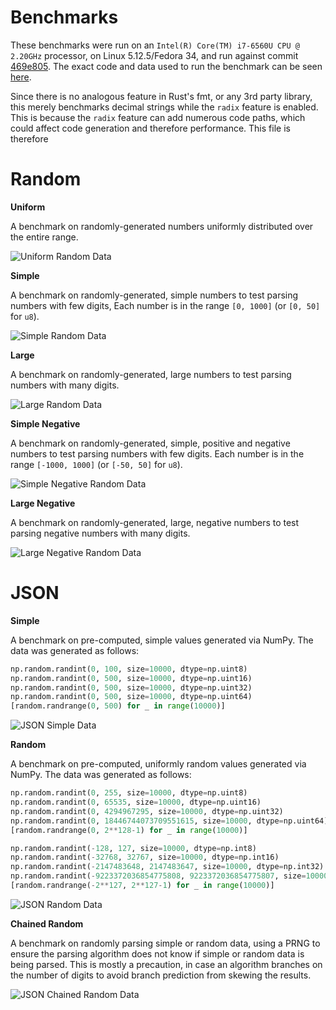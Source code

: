 # Benchmarks

These benchmarks were run on an `Intel(R) Core(TM) i7-6560U CPU @ 2.20GHz` processor, on Linux 5.12.5/Fedora 34, and run against commit [469e805](https://github.com/Alexhuszagh/rust-lexical-experimental/469e8053a5d1c8b3592840cf97a5a28511e2651d). The exact code and data used to run the benchmark can be seen [here](/lexical-benchmark/write-integer).

Since there is no analogous feature in Rust's fmt, or any 3rd party library, this merely benchmarks decimal strings while the `radix` feature is enabled. This is because the `radix` feature can add numerous code paths, which could affect code generation and therefore performance. This file is therefore

# Random

**Uniform**

A benchmark on randomly-generated numbers uniformly distributed over the entire range.

![Uniform Random Data](/lexical-write-integer/assets/random_uniform_features=radix.svg)

**Simple**

A benchmark on randomly-generated, simple numbers to test parsing numbers with few digits, Each number is in the range `[0, 1000]` (or `[0, 50]` for `u8`).

![Simple Random Data](/lexical-write-integer/assets/random_simple_features=radix.svg)

**Large**

A benchmark on randomly-generated, large numbers to test parsing numbers with many digits.

![Large Random Data](/lexical-write-integer/assets/random_large_features=radix.svg)

**Simple Negative**

A benchmark on randomly-generated, simple, positive and negative numbers to test parsing numbers with few digits. Each number is in the range `[-1000, 1000]` (or `[-50, 50]` for `u8`).

![Simple Negative Random Data](/lexical-write-integer/assets/random_simple_signed_features=radix.svg)

**Large Negative**

A benchmark on randomly-generated, large, negative numbers to test parsing negative numbers with many digits.

![Large Negative Random Data](/lexical-write-integer/assets/random_large_signed_features=radix.svg)

# JSON

**Simple**

A benchmark on pre-computed, simple values generated via NumPy. The data was generated as follows:

```python
np.random.randint(0, 100, size=10000, dtype=np.uint8)
np.random.randint(0, 500, size=10000, dtype=np.uint16)
np.random.randint(0, 500, size=10000, dtype=np.uint32)
np.random.randint(0, 500, size=10000, dtype=np.uint64)
[random.randrange(0, 500) for _ in range(10000)]
```

![JSON Simple Data](/lexical-write-integer/assets/json_simple_features=radix.svg)

**Random**

A benchmark on pre-computed, uniformly random values generated via NumPy. The data was generated as follows:

```python
np.random.randint(0, 255, size=10000, dtype=np.uint8)
np.random.randint(0, 65535, size=10000, dtype=np.uint16)
np.random.randint(0, 4294967295, size=10000, dtype=np.uint32)
np.random.randint(0, 18446744073709551615, size=10000, dtype=np.uint64)
[random.randrange(0, 2**128-1) for _ in range(10000)]

np.random.randint(-128, 127, size=10000, dtype=np.int8)
np.random.randint(-32768, 32767, size=10000, dtype=np.int16)
np.random.randint(-2147483648, 2147483647, size=10000, dtype=np.int32)
np.random.randint(-9223372036854775808, 9223372036854775807, size=10000, dtype=np.int64)
[random.randrange(-2**127, 2**127-1) for _ in range(10000)]
```

![JSON Random Data](/lexical-write-integer/assets/json_random_features=radix.svg)

**Chained Random**

A benchmark on randomly parsing simple or random data, using a PRNG to ensure the parsing algorithm does not know if simple or random data is being parsed. This is mostly a precaution, in case an algorithm branches on the number of digits to avoid branch prediction from skewing the results.

![JSON Chained Random Data](/lexical-write-integer/assets/json_chain_random_features=radix.svg)
